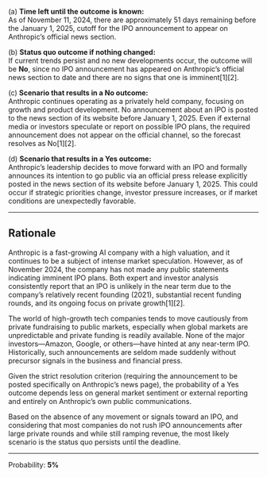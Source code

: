 (a) **Time left until the outcome is known:**  
As of November 11, 2024, there are approximately 51 days remaining before the January 1, 2025, cutoff for the IPO announcement to appear on Anthropic’s official news section.

(b) **Status quo outcome if nothing changed:**  
If current trends persist and no new developments occur, the outcome will be **No**, since no IPO announcement has appeared on Anthropic’s official news section to date and there are no signs that one is imminent[1][2].

(c) **Scenario that results in a No outcome:**  
Anthropic continues operating as a privately held company, focusing on growth and product development. No announcement about an IPO is posted to the news section of its website before January 1, 2025. Even if external media or investors speculate or report on possible IPO plans, the required announcement does not appear on the official channel, so the forecast resolves as No[1][2].

(d) **Scenario that results in a Yes outcome:**  
Anthropic’s leadership decides to move forward with an IPO and formally announces its intention to go public via an official press release explicitly posted in the news section of its website before January 1, 2025. This could occur if strategic priorities change, investor pressure increases, or if market conditions are unexpectedly favorable.

---

## Rationale

Anthropic is a fast-growing AI company with a high valuation, and it continues to be a subject of intense market speculation. However, as of November 2024, the company has not made any public statements indicating imminent IPO plans. Both expert and investor analysis consistently report that an IPO is unlikely in the near term due to the company’s relatively recent founding (2021), substantial recent funding rounds, and its ongoing focus on private growth[1][2].

The world of high-growth tech companies tends to move cautiously from private fundraising to public markets, especially when global markets are unpredictable and private funding is readily available. None of the major investors—Amazon, Google, or others—have hinted at any near-term IPO. Historically, such announcements are seldom made suddenly without precursor signals in the business and financial press.

Given the strict resolution criterion (requiring the announcement to be posted specifically on Anthropic’s news page), the probability of a Yes outcome depends less on general market sentiment or external reporting and entirely on Anthropic’s own public communications.

Based on the absence of any movement or signals toward an IPO, and considering that most companies do not rush IPO announcements after large private rounds and while still ramping revenue, the most likely scenario is the status quo persists until the deadline.

---

Probability: **5%**